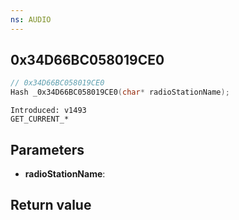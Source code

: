 ```yaml
---
ns: AUDIO
---
```

## 0x34D66BC058019CE0

```c
// 0x34D66BC058019CE0
Hash _0x34D66BC058019CE0(char* radioStationName);
```

```
Introduced: v1493
GET_CURRENT_*
```

## Parameters
* **radioStationName**:

## Return value
